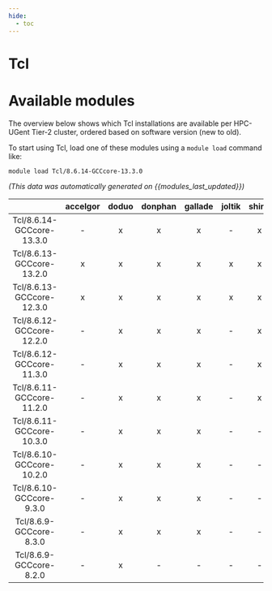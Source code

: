 ```yaml
---
hide:
  - toc
---
```


Tcl
===

# Available modules


The overview below shows which Tcl installations are available per HPC-UGent Tier-2 cluster, ordered based on software version (new to old).

To start using Tcl, load one of these modules using a `module load` command like:

```shell
module load Tcl/8.6.14-GCCcore-13.3.0
```

*(This data was automatically generated on {{modules_last_updated}})*  

| |accelgor|doduo|donphan|gallade|joltik|shinx|skitty|
| :---: | :---: | :---: | :---: | :---: | :---: | :---: | :---: |
|Tcl/8.6.14-GCCcore-13.3.0|-|x|x|x|-|x|x|
|Tcl/8.6.13-GCCcore-13.2.0|x|x|x|x|x|x|x|
|Tcl/8.6.13-GCCcore-12.3.0|x|x|x|x|x|x|x|
|Tcl/8.6.12-GCCcore-12.2.0|-|x|x|x|-|x|-|
|Tcl/8.6.12-GCCcore-11.3.0|-|x|x|x|-|x|-|
|Tcl/8.6.11-GCCcore-11.2.0|-|x|x|x|-|x|-|
|Tcl/8.6.11-GCCcore-10.3.0|-|x|x|x|-|-|-|
|Tcl/8.6.10-GCCcore-10.2.0|-|x|x|x|-|-|-|
|Tcl/8.6.10-GCCcore-9.3.0|-|x|x|x|-|-|-|
|Tcl/8.6.9-GCCcore-8.3.0|-|x|x|x|-|-|-|
|Tcl/8.6.9-GCCcore-8.2.0|-|x|-|-|-|-|-|
